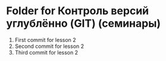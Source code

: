 # Folder for Контроль версий углублённо (GIT) (семинары)

1. First commit for lesson 2
2. Second commit for lesson 2
3. Third commit for lesson 2